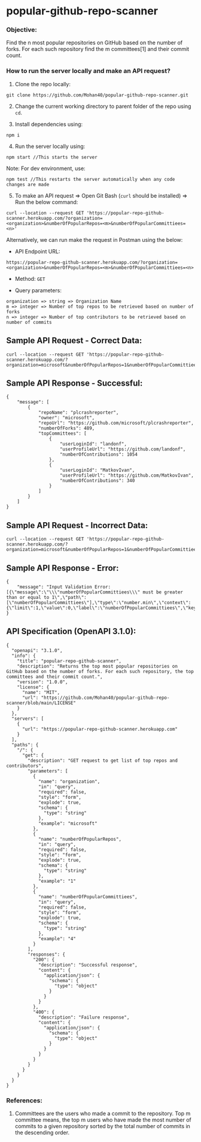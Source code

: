 # popular-github-repo-scanner

### Objective: 
Find the n most popular repositories on GitHub based on the number of forks. For each such repository find the m committees[1] and their commit count.


### How to run the server locally and make an API request?
1. Clone the repo locally: 
```
git clone https://github.com/Mohan40/popular-github-repo-scanner.git
```
2. Change the current working directory to parent folder of the repo using ```cd```. 

3. Install dependencies using:
```
npm i
```
4. Run the server locally using:
```
npm start //This starts the server
```
Note: For dev environment, use:
```
npm test //This restarts the server automatically when any code changes are made
```
5. To make an API request => Open Git Bash (```curl``` should be installed) => Run the below command:
```
curl --location --request GET 'https://popular-repo-github-scanner.herokuapp.com/?organization=<organization>&numberOfPopularRepos=<m>&numberOfPopularCommittiees=<n>'
```

Alternatively, we can run make the request in Postman using the below: 

* API Endpoint URL: 
```
https://popular-repo-github-scanner.herokuapp.com/?organization=<organization>&numberOfPopularRepos=<m>&numberOfPopularCommittiees=<n>
```

* Method: ```GET``` 

* Query parameters: 
```
organization => string => Organization Name
m => integer => Number of top repos to be retrieved based on number of forks
n => integer => Number of top contributors to be retrieved based on number of commits
```


## Sample API Request - Correct Data:
```
curl --location --request GET 'https://popular-repo-github-scanner.herokuapp.com/?organization=microsoft&numberOfPopularRepos=1&numberOfPopularCommittiees=2'
```

## Sample API Response - Successful:
```
{
    "message": [
        {
            "repoName": "plcrashreporter",
            "owner": "microsoft",
            "repoUrl": "https://github.com/microsoft/plcrashreporter",
            "numberOfForks": 489,
            "topCommittees": [
                {
                    "userLoginId": "landonf",
                    "userProfileUrl": "https://github.com/landonf",
                    "numberOfContributions": 1054
                },
                {
                    "userLoginId": "MatkovIvan",
                    "userProfileUrl": "https://github.com/MatkovIvan",
                    "numberOfContributions": 340
                }
            ]
        }
    ]
}
```


## Sample API Request - Incorrect Data:
```
curl --location --request GET 'https://popular-repo-github-scanner.herokuapp.com/?organization=microsoft&numberOfPopularRepos=1&numberOfPopularCommittiees=0'
```

## Sample API Response - Error:
```
{
    "message": "Input Validation Error: [{\"message\":\"\\\"numberOfPopularCommittiees\\\" must be greater than or equal to 1\",\"path\":[\"numberOfPopularCommittiees\"],\"type\":\"number.min\",\"context\":{\"limit\":1,\"value\":0,\"label\":\"numberOfPopularCommittiees\",\"key\":\"numberOfPopularCommittiees\"}}]"
}
```


## API Specification (OpenAPI 3.1.0):
```
{
  "openapi": "3.1.0",
  "info": {
    "title": "popular-repo-github-scanner",
    "description": "Returns the top most popular repositories on GitHub based on the number of forks. For each such repository, the top committees and their commit count.",
    "version": "1.0.0",
    "license": {
      "name": "MIT",
      "url": "https://github.com/Mohan40/popular-github-repo-scanner/blob/main/LICENSE"
    }
  },
  "servers": [
    {
      "url": "https://popular-repo-github-scanner.herokuapp.com"
    }
  ],
  "paths": {
    "/": {
      "get": {
        "description": "GET request to get list of top repos and contributors",
        "parameters": [
          {
            "name": "organization",
            "in": "query",
            "required": false,
            "style": "form",
            "explode": true,
            "schema": {
              "type": "string"
            },
            "example": "microsoft"
          },
          {
            "name": "numberOfPopularRepos",
            "in": "query",
            "required": false,
            "style": "form",
            "explode": true,
            "schema": {
              "type": "string"
            },
            "example": "1"
          },
          {
            "name": "numberOfPopularCommittiees",
            "in": "query",
            "required": false,
            "style": "form",
            "explode": true,
            "schema": {
              "type": "string"
            },
            "example": "4"
          }
        ],
        "responses": {
          "200": {
            "description": "Successful response",
            "content": {
              "application/json": {
                "schema": {
                  "type": "object"
                }
              }
            }
          },
          "400": {
            "description": "Failure response",
            "content": {
              "application/json": {
                "schema": {
                  "type": "object"
                }
              }
            }
          }
        }
      }
    }
  }
}
```

### References:
1. Committees are the users who made a commit to the repository. Top m committee means, the top m users who have made the most number of commits to a given repository sorted by the total number of commits in the descending order.